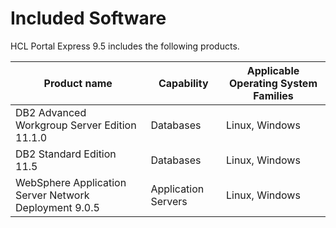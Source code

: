 # Included Software
HCL Portal Express 9.5 includes the following products.

|Product name|Capability|Applicable Operating System Families|
|------------------|-----|------|
|DB2 Advanced Workgroup Server Edition 11.1.0|Databases|Linux, Windows|
|DB2 Standard Edition 11.5|Databases|Linux, Windows|
|WebSphere Application Server Network Deployment 9.0.5|Application Servers|Linux, Windows|

